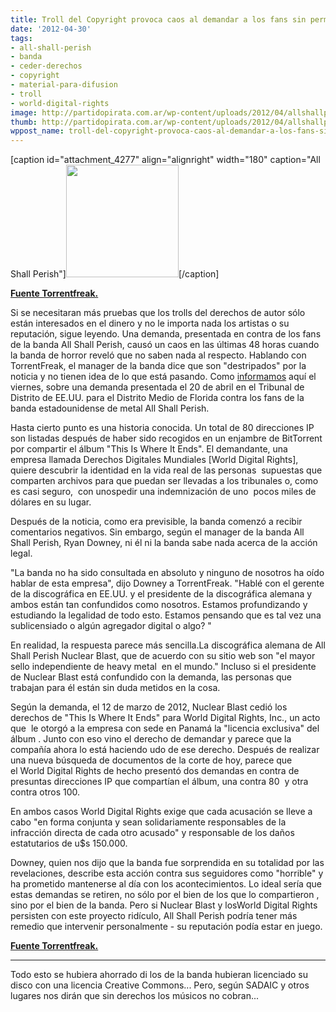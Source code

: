 ```yaml
---
title: Troll del Copyright provoca caos al demandar a los fans sin permiso de la banda
date: '2012-04-30'
tags:
- all-shall-perish
- banda
- ceder-derechos
- copyright
- material-para-difusion
- troll
- world-digital-rights
image: http://partidopirata.com.ar/wp-content/uploads/2012/04/allshallperish.jpg
thumb: http://partidopirata.com.ar/wp-content/uploads/2012/04/allshallperish-150x150.jpg
wppost_name: troll-del-copyright-provoca-caos-al-demandar-a-los-fans-sin-permiso-de-la-banda
---
```


[caption id="attachment_4277" align="alignright" width="180" caption="All Shall Perish"]<a href="http://partidopirata.com.ar/wp-content/uploads/2012/04/allshallperish.jpg"><img class="size-full wp-image-4277" title="allshallperish" src="http://partidopirata.com.ar/wp-content/uploads/2012/04/allshallperish.jpg" alt="" width="180" height="180" /></a>[/caption]

<strong><a href="https://torrentfreak.com/copyright-troll-causes-chaos-by-suing-fans-without-bands-permission-120429/" target="_blank">Fuente Torrentfreak.</a></strong>

Si se necesitaran más pruebas que los trolls del derechos de autor sólo están interesados ​​en el dinero y no le importa nada los artistas o su reputación, sigue leyendo. Una demanda, presentada en contra de los fans de la banda All Shall Perish, causó un caos en las últimas 48 horas cuando la banda de horror reveló que no saben nada al respecto. Hablando con TorrentFreak, el manager de la banda dice que son "destripados" por la noticia y no tienen idea de lo que está pasando.
Como <a href="http://torrentfreak.com/us-music-pirates-face-new-150000-damages-claims-120427/">informamos</a> aquí el viernes, sobre una demanda presentada el 20 de abril en el Tribunal de Distrito de EE.UU. para el Distrito Medio de Florida contra los fans de la banda estadounidense de metal All Shall Perish.

Hasta cierto punto es una historia conocida. Un total de 80 direcciones IP son listadas después de haber sido recogidos en un enjambre de BitTorrent por compartir el álbum "This Is Where It Ends". El demandante, una empresa llamada Derechos Digitales Mundiales [World Digital Rights], quiere descubrir la identidad en la vida real de las personas  supuestas que comparten archivos para que puedan ser llevadas a los tribunales o, como es casi seguro,  con unospedir una indemnización de uno  pocos miles de dólares en su lugar.

Después de la noticia, como era previsible, la banda comenzó a recibir comentarios negativos. Sin embargo, según el manager de la banda All Shall Perish, Ryan Downey, ni él ni la banda sabe nada acerca de la acción legal.

"La banda no ha sido consultada en absoluto y ninguno de nosotros ha oído hablar de esta empresa", dijo Downey a TorrentFreak. "Hablé con el gerente de la discográfica en EE.UU. y el presidente de la discográfica alemana y ambos están tan confundidos como nosotros. Estamos profundizando y estudiando la legalidad de todo esto. Estamos pensando que es tal vez una sublicensiado o algún agregador digital o algo? "

En realidad, la respuesta parece más sencilla.La discográfica alemana de All Shall Perish Nuclear Blast, que de acuerdo con su sitio web son "el mayor sello independiente de heavy metal  ​​en el mundo." Incluso si el presidente de Nuclear Blast está confundido con la demanda, las personas que trabajan para él están sin duda metidos en la cosa.

Según la demanda, el 12 de marzo de 2012, Nuclear Blast cedió los derechos de "This Is Where It Ends" para World Digital Rights, Inc., un acto que  le otorgó a la empresa con sede en Panamá la "licencia exclusiva" del álbum . Junto con eso vino el derecho de demandar y parece que la compañía ahora lo está haciendo udo de ese derecho. Después de realizar una nueva búsqueda de documentos de la corte de hoy, parece que el World Digital Rights de hecho presentó dos demandas en contra de presuntas direcciones IP que compartían el álbum, una contra 80  y otra contra otros 100.

En ambos casos World Digital Rights exige que cada acusación se lleve a cabo "en forma conjunta y sean solidariamente responsables de la infracción directa de cada otro acusado" y responsable de los daños estatutarios de u$s 150.000.

Downey, quien nos dijo que la banda fue sorprendida en su totalidad por las revelaciones, describe esta acción contra sus seguidores como "horrible" y ha prometido mantenerse al día con los acontecimientos. Lo ideal sería que estas demandas se retiren, no sólo por el bien de los que lo compartieron , sino por el bien de la banda. Pero si Nuclear Blast y losWorld Digital Rights persisten con este proyecto ridículo, All Shall Perish podría tener más remedio que intervenir personalmente - su reputación podía estar en juego.

<strong><a href="https://torrentfreak.com/copyright-troll-causes-chaos-by-suing-fans-without-bands-permission-120429/" target="_blank">Fuente Torrentfreak.</a></strong>

<hr />

Todo esto se hubiera ahorrado di los de la banda hubieran licenciado su disco con una licencia Creative Commons...
Pero, según SADAIC y otros lugares nos dirán que sin derechos los músicos no cobran...
